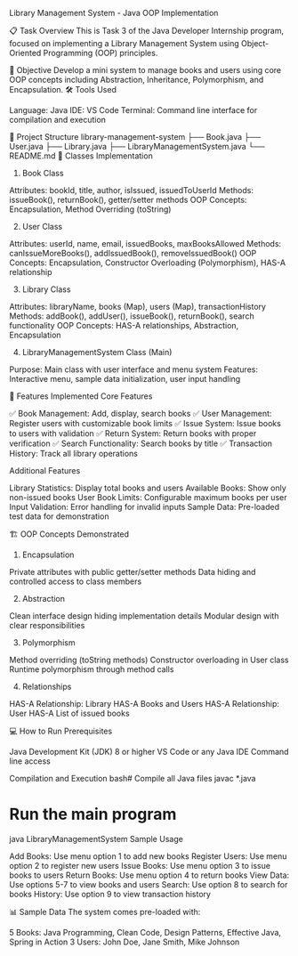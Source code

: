 Library Management System - Java OOP Implementation

📋 Task Overview
This is Task 3 of the Java Developer Internship program, focused on implementing a Library Management System using Object-Oriented Programming (OOP) principles.

🎯 Objective
Develop a mini system to manage books and users using core OOP concepts including Abstraction, Inheritance, Polymorphism, and Encapsulation.
🛠️ Tools Used

Language: Java
IDE: VS Code
Terminal: Command line interface for compilation and execution

📁 Project Structure
library-management-system
├── Book.java
├── User.java
├── Library.java
├── LibraryManagementSystem.java
└── README.md
🔧 Classes Implementation
1. Book Class

Attributes: bookId, title, author, isIssued, issuedToUserId
Methods: issueBook(), returnBook(), getter/setter methods
OOP Concepts: Encapsulation, Method Overriding (toString)

2. User Class

Attributes: userId, name, email, issuedBooks, maxBooksAllowed
Methods: canIssueMoreBooks(), addIssuedBook(), removeIssuedBook()
OOP Concepts: Encapsulation, Constructor Overloading (Polymorphism), HAS-A relationship

3. Library Class

Attributes: libraryName, books (Map), users (Map), transactionHistory
Methods: addBook(), addUser(), issueBook(), returnBook(), search functionality
OOP Concepts: HAS-A relationships, Abstraction, Encapsulation

4. LibraryManagementSystem Class (Main)

Purpose: Main class with user interface and menu system
Features: Interactive menu, sample data initialization, user input handling

🚀 Features Implemented
   Core Features

✅ Book Management: Add, display, search books
✅ User Management: Register users with customizable book limits
✅ Issue System: Issue books to users with validation
✅ Return System: Return books with proper verification
✅ Search Functionality: Search books by title
✅ Transaction History: Track all library operations

Additional Features

Library Statistics: Display total books and users
Available Books: Show only non-issued books
User Book Limits: Configurable maximum books per user
Input Validation: Error handling for invalid inputs
Sample Data: Pre-loaded test data for demonstration

🏗️ OOP Concepts Demonstrated
1. Encapsulation

Private attributes with public getter/setter methods
Data hiding and controlled access to class members

2. Abstraction

Clean interface design hiding implementation details
Modular design with clear responsibilities

3. Polymorphism

Method overriding (toString methods)
Constructor overloading in User class
Runtime polymorphism through method calls

4. Relationships

HAS-A Relationship: Library HAS-A Books and Users
HAS-A Relationship: User HAS-A List of issued books

💻 How to Run
Prerequisites

Java Development Kit (JDK) 8 or higher
VS Code or any Java IDE
Command line access

Compilation and Execution
bash# Compile all Java files
javac *.java

# Run the main program
java LibraryManagementSystem
Sample Usage

Add Books: Use menu option 1 to add new books
Register Users: Use menu option 2 to register new users
Issue Books: Use menu option 3 to issue books to users
Return Books: Use menu option 4 to return books
View Data: Use options 5-7 to view books and users
Search: Use option 8 to search for books
History: Use option 9 to view transaction history

📊 Sample Data
The system comes pre-loaded with:

5 Books: Java Programming, Clean Code, Design Patterns, Effective Java, Spring in Action
3 Users: John Doe, Jane Smith, Mike Johnson

